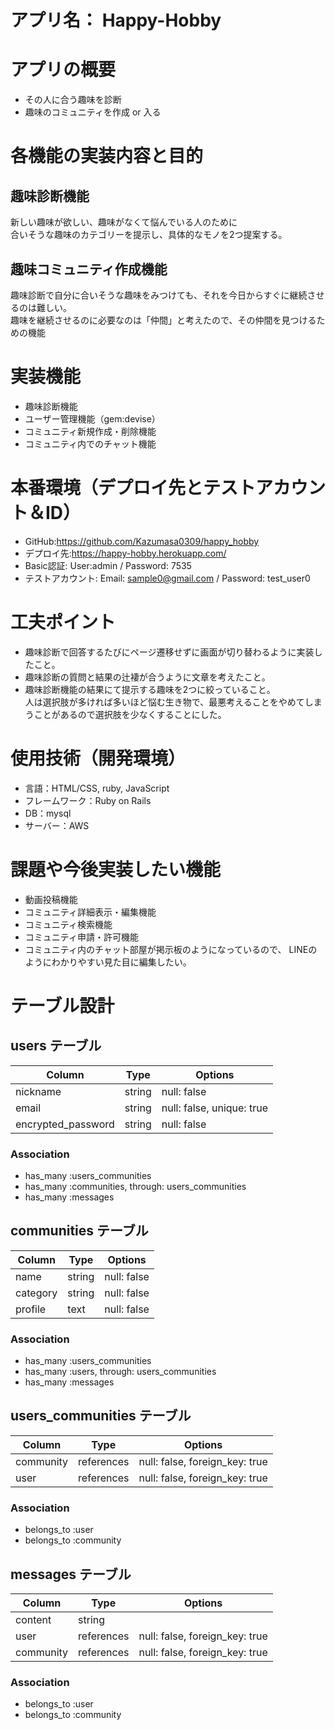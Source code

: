 # アプリ名： Happy-Hobby

# アプリの概要
- その人に合う趣味を診断
- 趣味のコミュニティを作成 or 入る

# 各機能の実装内容と目的
## 趣味診断機能
新しい趣味が欲しい、趣味がなくて悩んでいる人のために<br>
合いそうな趣味のカテゴリーを提示し、具体的なモノを2つ提案する。

## 趣味コミュニティ作成機能
趣味診断で自分に合いそうな趣味をみつけても、それを今日からすぐに継続させるのは難しい。<br>
趣味を継続させるのに必要なのは「仲間」と考えたので、その仲間を見つけるための機能

# 実装機能
- 趣味診断機能
- ユーザー管理機能（gem:devise）
- コミュニティ新規作成・削除機能
- コミュニティ内でのチャット機能

# 本番環境（デプロイ先とテストアカウント＆ID）
- GitHub:https://github.com/Kazumasa0309/happy_hobby
- デプロイ先:https://happy-hobby.herokuapp.com/
- Basic認証: User:admin / Password: 7535 
- テストアカウント: Email: sample0@gmail.com / Password: test_user0

# 工夫ポイント
- 趣味診断で回答するたびにページ遷移せずに画面が切り替わるように実装したこと。
- 趣味診断の質問と結果の辻褄が合うように文章を考えたこと。
- 趣味診断機能の結果にて提示する趣味を2つに絞っていること。<br>
  人は選択肢が多ければ多いほど悩む生き物で、最悪考えることをやめてしまうことがあるので選択肢を少なくすることにした。

# 使用技術（開発環境）
- 言語：HTML/CSS, ruby, JavaScript
- フレームワーク：Ruby on Rails
- DB：mysql
- サーバー：AWS

# 課題や今後実装したい機能
- 動画投稿機能
- コミュニティ詳細表示・編集機能
- コミュニティ検索機能
- コミュニティ申請・許可機能
- コミュニティ内のチャット部屋が掲示板のようになっているので、
  LINEのようにわかりやすい見た目に編集したい。

# テーブル設計

## users テーブル

| Column             | Type   | Options                   |
| ------------------ | ------ | ------------------------- |
| nickname           | string | null: false               |
| email              | string | null: false, unique: true |
| encrypted_password | string | null: false               |

### Association

- has_many :users_communities
- has_many :communities, through: users_communities
- has_many :messages

## communities テーブル

| Column   | Type      | Options                        |
| -------- | --------- | ------------------------------ |
| name     | string    | null: false                    |
| category | string    | null: false                    |
| profile  | text      | null: false                    |

### Association

- has_many :users_communities
- has_many :users, through: users_communities
- has_many :messages

## users_communities テーブル

| Column    | Type       | Options                        |
| --------- | ---------- | ------------------------------ |
| community | references | null: false, foreign_key: true |
| user      | references | null: false, foreign_key: true |

### Association

- belongs_to :user
- belongs_to :community

## messages テーブル

| Column    | Type       | Options                        |
| --------- | ---------- | ------------------------------ |
| content   | string     |                                |
| user      | references | null: false, foreign_key: true |
| community | references | null: false, foreign_key: true |

### Association

- belongs_to :user
- belongs_to :community
